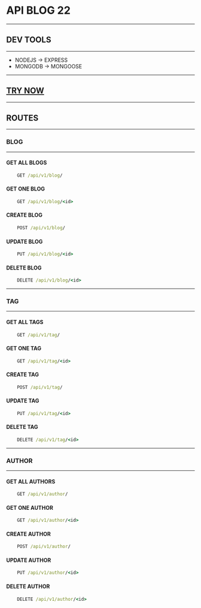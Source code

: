# API BLOG 22

<hr>

## DEV TOOLS

<hr>

*   NODEJS -> EXPRESS
*   MONGODB -> MONGOOSE

<hr>

## <a href="http://www.api-blog-22.herokuapp.com">TRY NOW</a>

<hr>

## ROUTES

<hr>

### BLOG

<hr>

#### GET ALL BLOGS
```cmd
    GET /api/v1/blog/
```

#### GET ONE BLOG
```cmd
    GET /api/v1/blog/<id>
```

#### CREATE BLOG
```cmd
    POST /api/v1/blog/
```

#### UPDATE BLOG
```cmd
    PUT /api/v1/blog/<id>
```

#### DELETE BLOG
```cmd
    DELETE /api/v1/blog/<id>
```

<hr>

### TAG

<hr>

#### GET ALL TAGS
```cmd
    GET /api/v1/tag/
```

#### GET ONE TAG
```cmd
    GET /api/v1/tag/<id>
```

#### CREATE TAG
```cmd
    POST /api/v1/tag/
```

#### UPDATE TAG
```cmd
    PUT /api/v1/tag/<id>
```

#### DELETE TAG
```cmd
    DELETE /api/v1/tag/<id>
```

<hr>

### AUTHOR

<hr>

#### GET ALL AUTHORS
```cmd
    GET /api/v1/author/
```

#### GET ONE AUTHOR
```cmd
    GET /api/v1/author/<id>
```

#### CREATE AUTHOR
```cmd
    POST /api/v1/author/
```

#### UPDATE AUTHOR
```cmd
    PUT /api/v1/author/<id>
```

#### DELETE AUTHOR
```cmd
    DELETE /api/v1/author/<id>
```